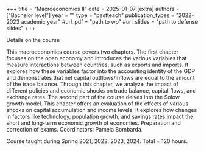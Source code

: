 +++
title = "Macroeconomics II" 
date = 2025-01-07
[extra] 
authors = ["Bachelor level"]
year = ""
type = "pastteach"
publication_types = "2022-2023 academic year"
#url_pdf = "path to wp"
#url_slides = "path to defense slides" 
+++

Details on the course

This macroeconomics course covers two chapters. The first chapter focuses on the open economy and introduces the various variables that measure interactions between countries, such as exports and imports. It explores how these variables factor into the accounting identity of the GDP and demonstrates that net capital outflows/inflows are equal to the amount of the trade balance. Through this chapter, we analyze the impact of different policies and economic shocks on trade balance, capital flows, and exchange rates. The second part of the course delves into the Solow growth model. This chapter offers an evaluation of the effects of various shocks on capital accumulation and income levels. It explores how changes in factors like technology, population growth, and savings rates impact the short and long-term economic growth of economies.
Preparation and correction of exams.
Coordinators: Pamela Bombarda.

Course taught during Spring 2021, 2022, 2023, 2024. Total = 120 hours.